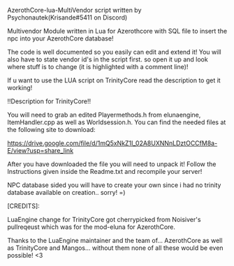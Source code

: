 AzerothCore-lua-MultiVendor script written by Psychonautek(Krisande#5411 on Discord)

Multivendor Module written in Lua for Azerothcore with SQL file to insert the npc into your AzerothCore database! 

The code is well documented so you easily can edit and extend it! You will also have to state vendor id's in the script first. so open it up and look where stuff is to change (it is highlighted with a comment line)!

If u want to use the LUA script on TrinityCore read the description to get it working!




!!Description for TrinityCore!!

You will need to grab an edited Playermethods.h from elunaengine, ItemHandler.cpp as well as Worldsession.h. You can find the needed files at the following site to download:

https://drive.google.com/file/d/1mQ5xNkZ1I_02A8UXNNnLDztOCCfM8a-E/view?usp=share_link


After you have downloaded the file you will need to unpack it! Follow the Instructions given inside the Readme.txt and recompile your server!


NPC database sided you will have to create your own since i had no trinity database available on creation.. sorry! =)


[CREDITS]:

LuaEngine change for TrinityCore got cherrypicked from Noisiver's pullreqeust which was for the mod-eluna for AzerothCore.

Thanks to the LuaEngine maintainer and the team of... AzerothCore as well as TrinityCore and Mangos... without them none of all these would be even possible! <3

